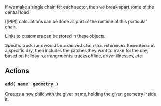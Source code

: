 If we make a single chain for each sector, then we break apart some of the central load.

[[PIP]] calculations can be done as part of the runtime of this particular chain.

Links to customers can be stored in these objects.

Specific truck runs would be a derived chain that references these items at a specific day, then includes the patches they want to make for the day, based on holiday rearrangements, trucks offline, driver illnesses, etc.

## Actions
### `add( name, geometry )`
Creates a new child with the given name, holding the given geometry inside it.